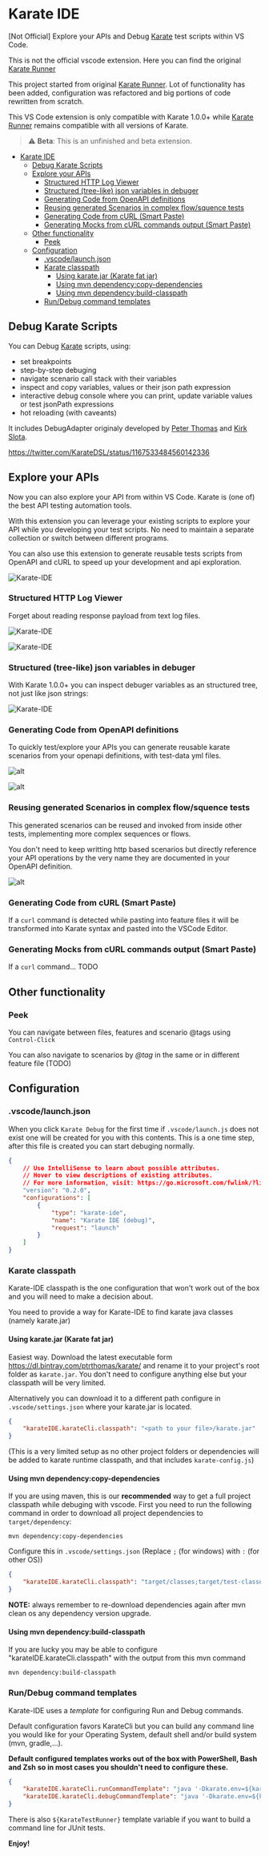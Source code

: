 # Karate IDE

[Not Official] Explore your APIs and Debug [Karate](https://github.com/intuit/karate) test scripts within VS Code.

This is not the official vscode extension. Here you can find the original [Karate Runner](https://github.com/kirksl/karate-runner/)

This project started from original [Karate Runner](https://github.com/kirksl/karate-runner/). Lot of functionality has been added, configuration was refactored and big portions of code rewritten from scratch.

This VS Code extension is only compatible with Karate 1.0.0+ while [Karate Runner](https://github.com/kirksl/karate-runner/) remains compatible with all versions of Karate.

> :warning: **Beta**: This is an unfinished and beta extension.

- [Karate IDE](#karate-ide)
  - [Debug Karate Scripts](#debug-karate-scripts)
  - [Explore your APIs](#explore-your-apis)
    - [Structured HTTP Log Viewer](#structured-http-log-viewer)
    - [Structured (tree-like) json variables in debuger](#structured-tree-like-json-variables-in-debuger)
    - [Generating Code from OpenAPI definitions](#generating-code-from-openapi-definitions)
    - [Reusing generated Scenarios in complex flow/squence tests](#reusing-generated-scenarios-in-complex-flowsquence-tests)
    - [Generating Code from cURL (Smart Paste)](#generating-code-from-curl-smart-paste)
    - [Generating Mocks from cURL commands output (Smart Paste)](#generating-mocks-from-curl-commands-output-smart-paste)
  - [Other functionality](#other-functionality)
    - [Peek](#peek)
  - [Configuration](#configuration)
    - [.vscode/launch.json](#vscodelaunchjson)
    - [Karate classpath](#karate-classpath)
      - [Using karate.jar (Karate fat jar)](#using-karatejar-karate-fat-jar)
      - [Using mvn dependency:copy-dependencies](#using-mvn-dependencycopy-dependencies)
      - [Using mvn dependency:build-classpath](#using-mvn-dependencybuild-classpath)
    - [Run/Debug command templates](#rundebug-command-templates)

## Debug Karate Scripts

You can Debug [Karate](https://github.com/intuit/karate) scripts, using:

-   set breakpoints
-   step-by-step debuging
-   navigate scenario call stack with their variables
-   inspect and copy variables, values or their json path expression
-   interactive debug console where you can print, update variable values or test jsonPath expressions
-   hot reloading (with caveants)

It includes DebugAdapter originaly developed by [Peter Thomas](https://github.com/intuit/karate/) and [Kirk Slota](https://github.com/kirksl/karate-runner/).

https://twitter.com/KarateDSL/status/1167533484560142336

## Explore your APIs

Now you can also explore your API from within VS Code. Karate is (one of) the best API testing automation tools.

With this extension you can leverage your existing scripts to explore your API while you developing your test scripts. No need to maintain a separate collection or switch between different programs.

You can also use this extension to generate reusable tests scripts from OpenAPI and cURL to speed up your development and api exploration.

![Karate-IDE](resources/screenshots/Karate-IDE.png)

### Structured HTTP Log Viewer

Forget about reading response payload from text log files.

![Karate-IDE](resources/screenshots/Structured-Network-Logs.png)

![Karate-IDE](resources/screenshots/Network-Logs.png)

### Structured (tree-like) json variables in debuger

With Karate 1.0.0+ you can inspect debuger variables as an structured tree, not just like json strings:

![Karate-IDE](resources/screenshots/Structured-Variables-Debug.png)

### Generating Code from OpenAPI definitions

To quickly test/explore your APIs you can generate reusable karate scenarios from your openapi definitions, with test-data yml files.

![alt](resources/screenshots/Generate-Karate-Test.png)

![alt](resources/screenshots/OpenAPI-Test.png)

### Reusing generated Scenarios in complex flow/squence tests

This generated scenarios can be reused and invoked from inside other tests, implementing more complex sequences or flows.

You don't need to keep writting http based scenarios but directly reference your API operations by the very name they are documented in your OpenAPI definition.

![alt](resources/screenshots/SequenceTestWithGeneratedScenarios.png)

### Generating Code from cURL (Smart Paste)

If a `curl` command is detected while pasting into feature files it will be transformed into Karate syntax and pasted into the VSCode Editor.

### Generating Mocks from cURL commands output (Smart Paste)

If a `curl` command... TODO

## Other functionality

### Peek

You can navigate between files, features and scenario @tags using `Control-Click`

You can also navigate to scenarios by _@tag_ in the same or in different feature file (TODO)

## Configuration

### .vscode/launch.json

When you click `Karate Debug` for the first time if `.vscode/launch.js` does not exist one will be created for you with this contents. This is a one time step, after this file is created you can start debuging normally.

```json
{
    // Use IntelliSense to learn about possible attributes.
    // Hover to view descriptions of existing attributes.
    // For more information, visit: https://go.microsoft.com/fwlink/?linkid=830387
    "version": "0.2.0",
    "configurations": [
        {
            "type": "karate-ide",
            "name": "Karate IDE (debug)",
            "request": "launch"
        }
    ]
}
```

### Karate classpath

Karate-IDE classpath is the one configuration that won't work out of the box and you will need to make a decision about.

You need to provide a way for Karate-IDE to find karate java classes (namely karate.jar)

#### Using karate.jar (Karate fat jar)

Easiest way. Download the latest executable form https://dl.bintray.com/ptrthomas/karate/ and rename it to your project's root folder as `karate.jar`. You don't need to configure anything else but your classpath will be very limited.

Alternatively you can download it to a different path configure in `.vscode/settings.json` where your karate.jar is located.

```json
{
    "karateIDE.karateCli.classpath": "<path to your file>/karate.jar"
}
```

(This is a very limited setup as no other project folders or dependencies will be added to karate runtime classpath, and that includes `karate-config.js`)

#### Using mvn dependency:copy-dependencies

If you are using maven, this is our **recommended** way to get a full project classpath while debuging with vscode. First you need to run the following command in order to download all project dependencies to `target/dependency`:

```
mvn dependency:copy-dependencies
```

Configure this in `.vscode/settings.json` (Replace `;` (for windows) with `:` (for other OS))

```json
{
    "karateIDE.karateCli.classpath": "target/classes;target/test-classes;src/test/resources;src/test/java;target/dependency/*"
}
```

**NOTE:** always remember to re-download dependencies again after mvn clean os any dependency version upgrade.

#### Using mvn dependency:build-classpath

If you are lucky you may be able to configure "karateIDE.karateCli.classpath" with the output from this mvn command

```
mvn dependency:build-classpath
```

### Run/Debug command templates

Karate-IDE uses a _template_ for configuring Run and Debug commands.

Default configuration favors KarateCli but you can build any command line you would like for your Operating System, default shell and/or build system (mvn, gradle,...).

**Default configured templates works out of the box with PowerShell, Bash and Zsh so in most cases you shouldn't need to configure these.**

```json
{
    "karateIDE.karateCli.runCommandTemplate": "java '-Dkarate.env=${karateEnv}' '-Dvscode.port=${vscodePort}' -cp '${classpath}' com.intuit.karate.Main ${karateOptions} '${feature}'",
    "karateIDE.karateCli.debugCommandTemplate": "java '-Dkarate.env=${karateEnv}' '-Dvscode.port=${vscodePort}' -cp '${classpath}' com.intuit.karate.Main -d"
}
```

There is also `${KarateTestRunner}` template variable if you want to build a command line for JUnit tests.

**Enjoy!**
